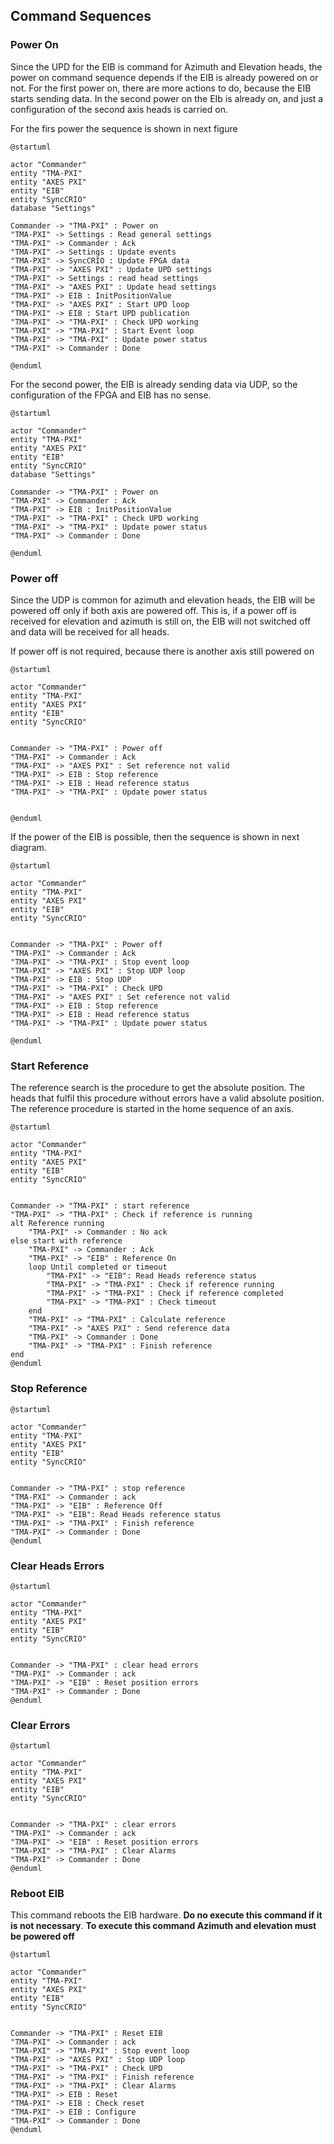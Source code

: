 ## Command Sequences

### Power On

Since the UPD for the EIB is command for Azimuth and Elevation heads, the power on command sequence depends if the EIB
is already powered on or not. For the first power on, there are more actions to do, because the EIB starts sending data.
In the second power on the EIb is already on, and just a configuration of the second axis heads is carried on.

For the firs power the sequence is shown in next figure

```plantuml
@startuml

actor "Commander"
entity "TMA-PXI"
entity "AXES PXI"
entity "EIB"
entity "SyncCRIO"
database "Settings"

Commander -> "TMA-PXI" : Power on
"TMA-PXI" -> Settings : Read general settings
"TMA-PXI" -> Commander : Ack
"TMA-PXI" -> Settings : Update events
"TMA-PXI" -> SyncCRIO : Update FPGA data
"TMA-PXI" -> "AXES PXI" : Update UPD settings
"TMA-PXI" -> Settings : read head settings
"TMA-PXI" -> "AXES PXI" : Update head settings
"TMA-PXI" -> EIB : InitPositionValue
"TMA-PXI" -> "AXES PXI" : Start UPD loop
"TMA-PXI" -> EIB : Start UPD publication
"TMA-PXI" -> "TMA-PXI" : Check UPD working
"TMA-PXI" -> "TMA-PXI" : Start Event loop
"TMA-PXI" -> "TMA-PXI" : Update power status
"TMA-PXI" -> Commander : Done

@enduml
```

For the second power, the EIB is already sending data via UDP, so the configuration of the FPGA and EIB has no sense.

```plantuml
@startuml

actor "Commander"
entity "TMA-PXI"
entity "AXES PXI"
entity "EIB"
entity "SyncCRIO"
database "Settings"

Commander -> "TMA-PXI" : Power on
"TMA-PXI" -> Commander : Ack
"TMA-PXI" -> EIB : InitPositionValue
"TMA-PXI" -> "TMA-PXI" : Check UPD working
"TMA-PXI" -> "TMA-PXI" : Update power status
"TMA-PXI" -> Commander : Done

@enduml
```

### Power off

Since the UDP is common for azimuth and elevation heads, the EIB will be powered off only if both axis are powered off.
This is, if a power off is received for elevation and azimuth is still on, the EIB will not switched off and data will
be received for all heads.

If power off is not required, because there is another axis still powered on

```plantuml
@startuml

actor "Commander"
entity "TMA-PXI"
entity "AXES PXI"
entity "EIB"
entity "SyncCRIO"


Commander -> "TMA-PXI" : Power off
"TMA-PXI" -> Commander : Ack
"TMA-PXI" -> "AXES PXI" : Set reference not valid
"TMA-PXI" -> EIB : Stop reference
"TMA-PXI" -> EIB : Head reference status
"TMA-PXI" -> "TMA-PXI" : Update power status


@enduml
```

If the power of the EIB is possible, then the sequence is shown in next diagram.

```plantuml
@startuml

actor "Commander"
entity "TMA-PXI"
entity "AXES PXI"
entity "EIB"
entity "SyncCRIO"


Commander -> "TMA-PXI" : Power off
"TMA-PXI" -> Commander : Ack
"TMA-PXI" -> "TMA-PXI" : Stop event loop
"TMA-PXI" -> "AXES PXI" : Stop UDP loop
"TMA-PXI" -> EIB : Stop UDP
"TMA-PXI" -> "TMA-PXI" : Check UPD
"TMA-PXI" -> "AXES PXI" : Set reference not valid
"TMA-PXI" -> EIB : Stop reference
"TMA-PXI" -> EIB : Head reference status
"TMA-PXI" -> "TMA-PXI" : Update power status

@enduml
```

### Start Reference

The reference search is the procedure to get the absolute position. The heads that fulfil this procedure without errors
have a valid absolute position. The reference procedure is started in the home sequence of an axis.

```plantuml
@startuml

actor "Commander"
entity "TMA-PXI"
entity "AXES PXI"
entity "EIB"
entity "SyncCRIO"


Commander -> "TMA-PXI" : start reference
"TMA-PXI" -> "TMA-PXI" : Check if reference is running
alt Reference running
    "TMA-PXI" -> Commander : No ack
else start with reference
    "TMA-PXI" -> Commander : Ack
    "TMA-PXI" -> "EIB" : Reference On
    loop Until completed or timeout
        "TMA-PXI" -> "EIB": Read Heads reference status
        "TMA-PXI" -> "TMA-PXI" : Check if reference running
        "TMA-PXI" -> "TMA-PXI" : Check if reference completed
        "TMA-PXI" -> "TMA-PXI" : Check timeout
    end
    "TMA-PXI" -> "TMA-PXI" : Calculate reference
    "TMA-PXI" -> "AXES PXI" : Send reference data
    "TMA-PXI" -> Commander : Done
    "TMA-PXI" -> "TMA-PXI" : Finish reference
end 
@enduml
```

### Stop Reference

```plantuml
@startuml

actor "Commander"
entity "TMA-PXI"
entity "AXES PXI"
entity "EIB"
entity "SyncCRIO"


Commander -> "TMA-PXI" : stop reference
"TMA-PXI" -> Commander : ack
"TMA-PXI" -> "EIB" : Reference Off 
"TMA-PXI" -> "EIB": Read Heads reference status
"TMA-PXI" -> "TMA-PXI" : Finish reference
"TMA-PXI" -> Commander : Done
@enduml
```

### Clear Heads Errors

```plantuml
@startuml

actor "Commander"
entity "TMA-PXI"
entity "AXES PXI"
entity "EIB"
entity "SyncCRIO"


Commander -> "TMA-PXI" : clear head errors
"TMA-PXI" -> Commander : ack
"TMA-PXI" -> "EIB" : Reset position errors 
"TMA-PXI" -> Commander : Done
@enduml
```

### Clear Errors

```plantuml
@startuml

actor "Commander"
entity "TMA-PXI"
entity "AXES PXI"
entity "EIB"
entity "SyncCRIO"


Commander -> "TMA-PXI" : clear errors
"TMA-PXI" -> Commander : ack
"TMA-PXI" -> "EIB" : Reset position errors 
"TMA-PXI" -> "TMA-PXI" : Clear Alarms
"TMA-PXI" -> Commander : Done
@enduml
```

### Reboot EIB

This command reboots the EIB hardware. **Do no execute this command if it is not necessary**. **To execute this command Azimuth and elevation must be powered off**

```plantuml
@startuml

actor "Commander"
entity "TMA-PXI"
entity "AXES PXI"
entity "EIB"
entity "SyncCRIO"


Commander -> "TMA-PXI" : Reset EIB
"TMA-PXI" -> Commander : ack
"TMA-PXI" -> "TMA-PXI" : Stop event loop
"TMA-PXI" -> "AXES PXI" : Stop UDP loop
"TMA-PXI" -> "TMA-PXI" : Check UPD
"TMA-PXI" -> "TMA-PXI" : Finish reference
"TMA-PXI" -> "TMA-PXI" : Clear Alarms
"TMA-PXI" -> EIB : Reset
"TMA-PXI" -> EIB : Check reset
"TMA-PXI" -> EIB : Configure
"TMA-PXI" -> Commander : Done
@enduml
```
